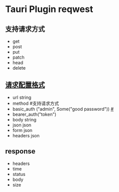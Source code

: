 # Tauri Plugin reqwest
## 支持请求方式
- get
- post
- put
- patch
- head
- delete

## [请求配置格式](https://docs.rs/reqwest/0.9.11/reqwest/struct.RequestBuilder.html)
- url string
- method #支持请求方式
- basic_auth ("admin", Some("good password")) [#](https://docs.rs/reqwest/0.9.11/reqwest/struct.RequestBuilder.html#method.basic_auth)
- bearer_auth("token")
- body string
- json json
- form json
- headers json

## response
- headers 
- time
- status 
- body
- size